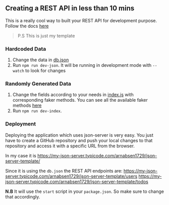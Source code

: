 ## Creating a REST API in less than 10 mins

This is a really cool way to built your REST API for development purpose. Follow the docs [here](https://github.com/typicode/json-server)

>P.S This is just my template

### Hardcoded Data

1. Change the data in [db.json](db.json)
2. Run  `npm run dev-json`. It will be running in development mode with `--watch` to look for changes

### Randomly Generated Data

1. Change the fields according to your needs in [index.js](index.js) with corresponding faker methods. You can see all the available faker methods [here](http://marak.github.io/faker.js/#toc6__anchor)
2. Run `npm run dev-index`. 

### Deployment
Deploying the application which uses json-server is very easy. You just have to create a GitHub repository and push your local changes to that repository and access it with a specific URL from the browser.

In my case it is https://my-json-server.typicode.com/arnabsen1729/json-server-template/

Since it is using the `db.json` the REST API endpoints are:
https://my-json-server.typicode.com/arnabsen1729/json-server-template/users
https://my-json-server.typicode.com/arnabsen1729/json-server-template/todos

**N.B** It will use the `start` script in your `package.json`. So make sure to change that accordingly. 